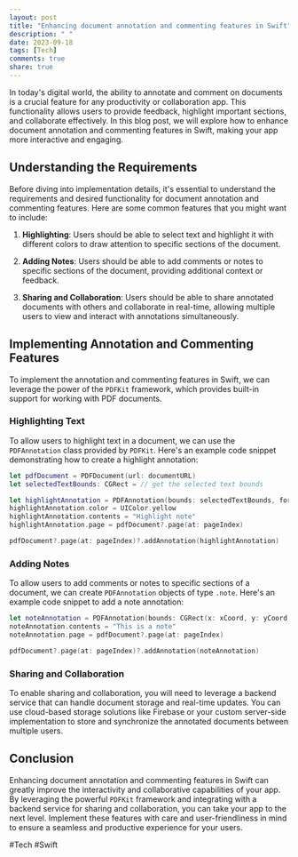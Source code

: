 ```yaml
---
layout: post
title: "Enhancing document annotation and commenting features in Swift"
description: " "
date: 2023-09-18
tags: [Tech]
comments: true
share: true
---
```


In today's digital world, the ability to annotate and comment on documents is a crucial feature for any productivity or collaboration app. This functionality allows users to provide feedback, highlight important sections, and collaborate effectively. In this blog post, we will explore how to enhance document annotation and commenting features in Swift, making your app more interactive and engaging.

## Understanding the Requirements

Before diving into implementation details, it's essential to understand the requirements and desired functionality for document annotation and commenting features. Here are some common features that you might want to include:

1. **Highlighting**: Users should be able to select text and highlight it with different colors to draw attention to specific sections of the document.

2. **Adding Notes**: Users should be able to add comments or notes to specific sections of the document, providing additional context or feedback.

3. **Sharing and Collaboration**: Users should be able to share annotated documents with others and collaborate in real-time, allowing multiple users to view and interact with annotations simultaneously.

## Implementing Annotation and Commenting Features

To implement the annotation and commenting features in Swift, we can leverage the power of the `PDFKit` framework, which provides built-in support for working with PDF documents.

### Highlighting Text

To allow users to highlight text in a document, we can use the `PDFAnnotation` class provided by `PDFKit`. Here's an example code snippet demonstrating how to create a highlight annotation:

```swift
let pdfDocument = PDFDocument(url: documentURL)
let selectedTextBounds: CGRect = // get the selected text bounds

let highlightAnnotation = PDFAnnotation(bounds: selectedTextBounds, forType: .highlight, withProperties: nil)
highlightAnnotation.color = UIColor.yellow
highlightAnnotation.contents = "Highlight note"
highlightAnnotation.page = pdfDocument?.page(at: pageIndex)

pdfDocument?.page(at: pageIndex)?.addAnnotation(highlightAnnotation)
```

### Adding Notes

To allow users to add comments or notes to specific sections of a document, we can create `PDFAnnotation` objects of type `.note`. Here's an example code snippet to add a note annotation:

```swift
let noteAnnotation = PDFAnnotation(bounds: CGRect(x: xCoord, y: yCoord, width: width, height: height), forType: .note, withProperties: nil)
noteAnnotation.contents = "This is a note"
noteAnnotation.page = pdfDocument?.page(at: pageIndex)

pdfDocument?.page(at: pageIndex)?.addAnnotation(noteAnnotation)
```

### Sharing and Collaboration

To enable sharing and collaboration, you will need to leverage a backend service that can handle document storage and real-time updates. You can use cloud-based storage solutions like Firebase or your custom server-side implementation to store and synchronize the annotated documents between multiple users.

## Conclusion

Enhancing document annotation and commenting features in Swift can greatly improve the interactivity and collaborative capabilities of your app. By leveraging the powerful `PDFKit` framework and integrating with a backend service for sharing and collaboration, you can take your app to the next level. Implement these features with care and user-friendliness in mind to ensure a seamless and productive experience for your users.

#Tech #Swift